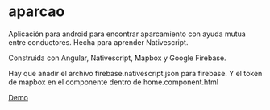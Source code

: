 # aparcao
Aplicación para android para encontrar aparcamiento con ayuda mutua entre conductores. Hecha para aprender Nativescript.

Construida con Angular, Nativescript, Mapbox y Google Firebase.

Hay que añadir el archivo firebase.nativescript.json para firebase.
Y el token de mapbox en el componente <Mapbox></Mapbox> dentro de home.component.html

[Demo](https://streamable.com/f11sl)
